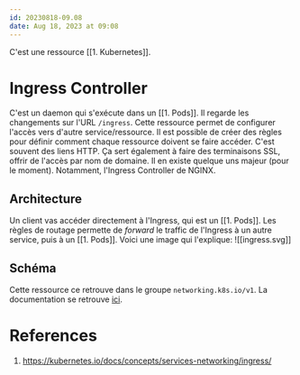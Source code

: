 ```yaml
---
id: 20230818-09.08
date: Aug 18, 2023 at 09:08
---
```


C'est une ressource [[1. Kubernetes]].

# Ingress Controller
C'est un daemon qui s'exécute dans un [[1. Pods]]. Il regarde les changements sur l'URL `/ingress`. Cette ressource permet de configurer l'accès vers d'autre service/ressource. Il est possible de créer des règles pour définir comment chaque ressource doivent se faire accéder. C'est souvent des liens HTTP. Ça sert également à faire des terminaisons SSL, offrir de l'accès par nom de domaine.
Il en existe quelque uns majeur (pour le moment). Notamment, l'Ingress Controller de NGINX.
## Architecture
Un client vas accéder directement à l'Ingress, qui est un [[1. Pods]]. Les règles de routage permette de *forward* le traffic de l'Ingress à un autre service, puis à un [[1. Pods]]. Voici une image qui l'explique:
![[ingress.svg]]
## Schéma
Cette ressource ce retrouve dans le groupe `networking.k8s.io/v1`. La documentation se retrouve [ici](https://kubernetes.io/docs/reference/kubernetes-api/service-resources/ingress-v1/).
# References
1. https://kubernetes.io/docs/concepts/services-networking/ingress/